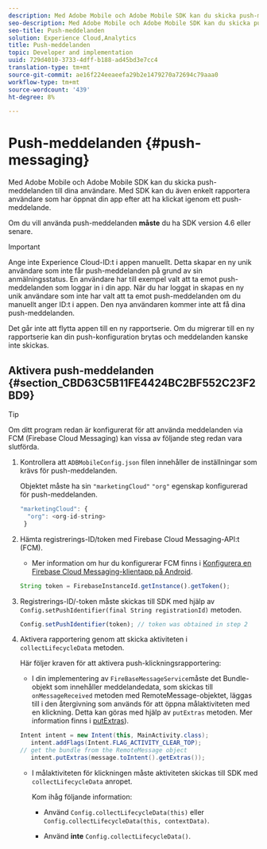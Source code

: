 ```yaml
---
description: Med Adobe Mobile och Adobe Mobile SDK kan du skicka push-meddelanden till dina användare. Med SDK kan du även enkelt rapportera användare som har öppnat din app efter att ha klickat igenom ett push-meddelande.
seo-description: Med Adobe Mobile och Adobe Mobile SDK kan du skicka push-meddelanden till dina användare. Med SDK kan du även enkelt rapportera användare som har öppnat din app efter att ha klickat igenom ett push-meddelande.
seo-title: Push-meddelanden
solution: Experience Cloud,Analytics
title: Push-meddelanden
topic: Developer and implementation
uuid: 729d4010-3733-4dff-b188-ad45bd3e7cc4
translation-type: tm+mt
source-git-commit: ae16f224eeaeefa29b2e1479270a72694c79aaa0
workflow-type: tm+mt
source-wordcount: '439'
ht-degree: 8%

---
```



# Push-meddelanden {#push-messaging}

Med Adobe Mobile och Adobe Mobile SDK kan du skicka push-meddelanden till dina användare. Med SDK kan du även enkelt rapportera användare som har öppnat din app efter att ha klickat igenom ett push-meddelande.

Om du vill använda push-meddelanden **måste** du ha SDK version 4.6 eller senare.

>[!IMPORTANT]
>
>Ange inte Experience Cloud-ID:t i appen manuellt. Detta skapar en ny unik användare som inte får push-meddelanden på grund av sin anmälningsstatus. En användare har till exempel valt att ta emot push-meddelanden som loggar in i din app. När du har loggat in skapas en ny unik användare som inte har valt att ta emot push-meddelanden om du manuellt anger ID:t i appen. Den nya användaren kommer inte att få dina push-meddelanden.
>
>Det går inte att flytta appen till en ny rapportserie. Om du migrerar till en ny rapportserie kan din push-konfiguration brytas och meddelanden kanske inte skickas.

## Aktivera push-meddelanden {#section_CBD63C5B11FE4424BC2BF552C23F2BD9}

>[!TIP]
>
>Om ditt program redan är konfigurerat för att använda meddelanden via FCM (Firebase Cloud Messaging) kan vissa av följande steg redan vara slutförda.

1. Kontrollera att `ADBMobileConfig.json` filen innehåller de inställningar som krävs för push-meddelanden.

   Objektet måste ha sin `"marketingCloud"` `"org"` egenskap konfigurerad för push-meddelanden.

   ```js
   "marketingCloud": { 
     "org": <org-id-string> 
    }
   ```

1. Hämta registrerings-ID/token med Firebase Cloud Messaging-API:t (FCM).

   * Mer information om hur du konfigurerar FCM finns i [Konfigurera en Firebase Cloud Messaging-klientapp på Android](https://firebase.google.com/docs/cloud-messaging/android/client).

   ```js
   String token = FirebaseInstanceId.getInstance().getToken();
   ```

1. Registrerings-ID/-token måste skickas till SDK med hjälp av `Config.setPushIdentifier(final String registrationId)` metoden.

   ```js
   Config.setPushIdentifier(token); // token was obtained in step 2
   ```

1. Aktivera rapportering genom att skicka aktiviteten i `collectLifecycleData` metoden.

   Här följer kraven för att aktivera push-klickningsrapportering:

   * I din implementering av `FireBaseMessageService`måste det Bundle-objekt som innehåller meddelandedata, som skickas till `onMessageReceived` metoden med RemoteMessage-objektet, läggas till i den återgivning som används för att öppna målaktiviteten med en klickning. Detta kan göras med hjälp av `putExtras` metoden. Mer information finns i [putExtras](https://developer.android.com/reference/android/content/Intent.html#putExtras(android.os.Bundle))).

   ```java
   Intent intent = new Intent(this, MainActivity.class);
      intent.addFlags(Intent.FLAG_ACTIVITY_CLEAR_TOP);
   // get the bundle from the RemoteMessage object
      intent.putExtras(message.toIntent().getExtras());
   ```

   * I målaktiviteten för klickningen måste aktiviteten skickas till SDK med `collectLifecycleData` anropet.

      Kom ihåg följande information:

      * Använd `Config.collectLifecycleData(this)` eller `Config.collectLifecycleData(this, contextData)`.

      * Använd **inte** `Config.collectLifecycleData()`.



